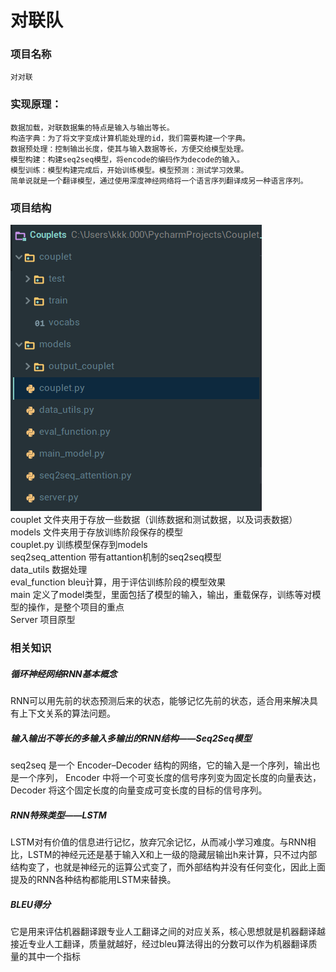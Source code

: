 # 对联队

### 项目名称
    对对联

### 实现原理：
    数据加载，对联数据集的特点是输入与输出等长。
    构造字典：为了将文字变成计算机能处理的id，我们需要构建一个字典。
    数据预处理：控制输出长度，使其与输入数据等长，方便交给模型处理。
    模型构建：构建seq2seq模型，将encode的编码作为decode的输入。
    模型训练：模型构建完成后，开始训练模型。模型预测：测试学习效果。
    简单说就是一个翻译模型，通过使用深度神经网络将一个语言序列翻译成另一种语言序列。

### 项目结构
<img src=" ./201721123005/jiegou.png"/><br>
 couplet        文件夹用于存放一些数据（训练数据和测试数据，以及词表数据）<br>
 models         文件夹用于存放训练阶段保存的模型<br>
 couplet.py     训练模型保存到models<br>
 seq2seq_attention  带有attantion机制的seq2seq模型<br>
 data_utils     数据处理<br>
 eval_function  bleu计算，用于评估训练阶段的模型效果<br>
 main       定义了model类型，里面包括了模型的输入，输出，重载保存，训练等对模型的操作，是整个项目的重点<br>
 Server    项目原型
 ### 相关知识
 ##### 循环神经网络RNN基本概念
 RNN可以用先前的状态预测后来的状态，能够记忆先前的状态，适合用来解决具有上下文关系的算法问题。
 ##### 输入输出不等长的多输入多输出的RNN结构——Seq2Seq模型
 seq2seq 是一个 Encoder–Decoder 结构的网络，它的输入是一个序列，输出也是一个序列， Encoder 中将一个可变长度的信号序列变为固定长度的向量表达，Decoder 将这个固定长度的向量变成可变长度的目标的信号序列。
 ##### RNN特殊类型——LSTM
 LSTM对有价值的信息进行记忆，放弃冗余记忆，从而减小学习难度。与RNN相比，LSTM的神经元还是基于输入X和上一级的隐藏层输出h来计算，只不过内部结构变了，也就是神经元的运算公式变了，而外部结构并没有任何变化，因此上面提及的RNN各种结构都能用LSTM来替换。
 ##### BLEU得分
 它是用来评估机器翻译跟专业人工翻译之间的对应关系，核心思想就是机器翻译越接近专业人工翻译，质量就越好，经过bleu算法得出的分数可以作为机器翻译质量的其中一个指标
